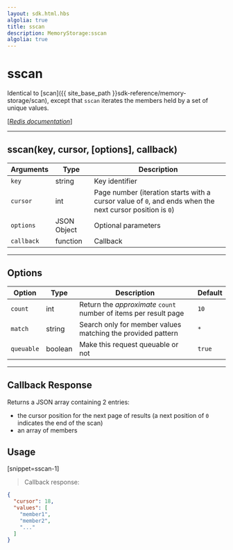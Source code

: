 ```yaml
---
layout: sdk.html.hbs
algolia: true
title: sscan
description: MemoryStorage:sscan
algolia: true
---
```

  

# sscan
Identical to [scan]({{ site_base_path }}sdk-reference/memory-storage/scan), except that `sscan` iterates the members held by a set of unique values.

[[_Redis documentation_]](https://redis.io/commands/sscan)

---

## sscan(key, cursor, [options], callback)

| Arguments | Type | Description |
|---------------|---------|----------------------------------------|
| `key` | string | Key identifier |
| `cursor` | int | Page number (iteration starts with a cursor value of `0`, and ends when the next cursor position is `0`) |
| `options` | JSON Object | Optional parameters |
| `callback` | function | Callback |

---

## Options

| Option | Type | Description | Default |
|--------|------|-------------|---------|
| `count` | int | Return the _approximate_ `count` number of items per result page | `10` |
| `match` | string | Search only for member values matching the provided pattern | `*` |
| `queuable` | boolean | Make this request queuable or not  | `true` |
---

## Callback Response

Returns a JSON array containing 2 entries:

* the cursor position for the next page of results (a next position of `0` indicates the end of the scan)
* an array of members

## Usage

[snippet=sscan-1]
> Callback response:

```json
{
  "cursor": 18,
  "values": [
    "member1",
    "member2",
    "..."
  ]
}
```